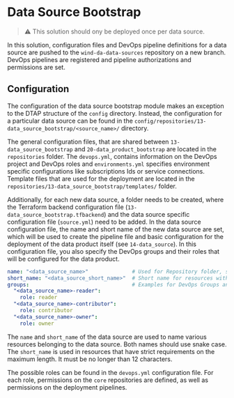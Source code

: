 # Data Source Bootstrap

> :warning: This solution should ony be deployed once per data source.

In this solution, configuration files and DevOps pipeline definitions for a data
source are pushed to the `wind-da-data-sources` repository on a new branch.
DevOps pipelines are registered and pipeline authorizations and permissions are
set.

## Configuration

The configuration of the data source bootstrap module makes an exception to the
DTAP structure of the `config` directory. Instead, the configuration for a
particular data source can be found in the
`config/repositories/13-data_source_bootstrap/<source_name>/` directory.

The general configuration files, that are shared between
`13-data_source_bootstrap` and `20-data_product_bootstrap` are located in the
`repositories` folder. The `devops.yml`, contains information on the DevOps
project and DevOps roles and `environments.yml` specifies environment specific
configurations like subscriptions Ids or service connections. Template files
that are used for the deployment are located in the
`repositories/13-data_source_bootstrap/templates/` folder.

Additionally, for each new data source, a folder needs to be created, where the
Terraform backend configuration file (`13-data_source_bootstrap.tfbackend`) and
the data source specific configuration file (`source.yml`) need to be added. In
the data source configuration file, the name and short name of the new data
source are set, which will be used to create the pipeline file and basic
configuration for the deployment of the data product itself (see
`14-data_source`). In this configuration file, you also specify the DevOps
groups and their roles that will be configured for the data product.

```yaml
name: "<data_source_name>"              # Used for Repository folder, schema and container in ADLS
short_name: "<data_source_short_name>"  # Short name for resources with strict name length - Max 12 characters
groups:                                 # Examples for DevOps Groups and their roles
  "<data_source_name>-reader":
    role: reader
  "<data_source_name>-contributor":
    role: contributor
  "<data_source_name>-owner":
    role: owner
```

The `name` and `short_name` of the data source are used to name various
resources belonging to the data source. Both names should use snake case. The
`short_name` is used in resources that have strict requirements on the maximum
length. It must be no longer than 12 characters.

The possible roles can be found in the `devops.yml` configuration file. For each
role, permissions on the `core` repositories are defined, as well as permissions
on the deployment pipelines.
